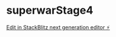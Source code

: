 # superwarStage4

[Edit in StackBlitz next generation editor ⚡️](https://stackblitz.com/~/github.com/Sweathadharan/superwarStage4)
